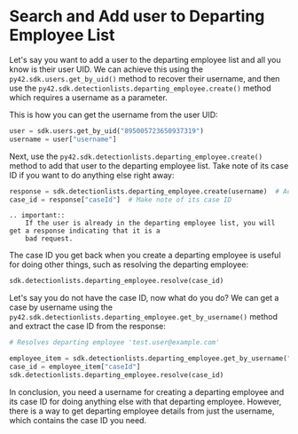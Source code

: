 # Search and Add user to Departing Employee List

Let's say you want to add a user to the departing employee list and all you know is their user UID. We can achieve
this using the `py42.sdk.users.get_by_uid()` method to recover their username, and then use the
`py42.sdk.detectionlists.departing_employee.create()` method which requires a username as a parameter.

This is how you can get the username from the user UID:
```python
user = sdk.users.get_by_uid("895005723650937319")
username = user["username"]
```

Next, use the `py42.sdk.detectionlists.departing_employee.create()` method to add that user to the departing employee
list. Take note of its case ID if you want to do anything else right away:
```python
response = sdk.detectionlists.departing_employee.create(username)  # Add the departing employee
case_id = response["caseId"]  # Make note of its case ID
```

```eval_rst
.. important::
    If the user is already in the departing employee list, you will get a response indicating that it is a
    bad request.
```

The case ID you get back when you create a departing employee is useful for doing other things, such as resolving the
departing employee:
```python
sdk.detectionlists.departing_employee.resolve(case_id)
```

Let's say you do not have the case ID, now what do you do? We can get a case by username using the
`py42.sdk.detectionlists.departing_employee.get_by_username()` method and extract the case ID from the response:
```python
# Resolves departing employee 'test.user@example.com'

employee_item = sdk.detectionlists.departing_employee.get_by_username("test.user@example.com")
case_id = employee_item["caseId"]
sdk.detectionlists.departing_employee.resolve(case_id)
```

In conclusion, you need a username for creating a departing employee and its case ID for doing anything else with that
departing employee. However, there is a way to get departing employee details from just the username, which
contains the case ID you need.
